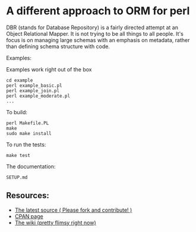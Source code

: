 A different approach to ORM for perl
===

DBR (stands for Database Repository) is a fairly directed attempt at an Object Relational Mapper. It is not trying to be all things to all people. It's focus is on managing large schemas with an emphasis on metadata, rather than defining schema structure with code.

Examples:

 Examples work right out of the box

    cd example
    perl example_basic.pl
    perl example_join.pl
    perl example_moderate.pl
    ...

To build:

    perl Makefile.PL
    make
    sudo make install

To run the tests:

    make test

The documentation:

    SETUP.md

Resources:
---

  - [The latest source ( Please fork and contribute! )](http://github.com/dnorman/perl-DBR)
  - [CPAN page](http://search.cpan.org/~impious/DBR-1.3/)
  - [The wiki (pretty flimsy right now) ](http://code.google.com/p/perl-dbr/w/list)
